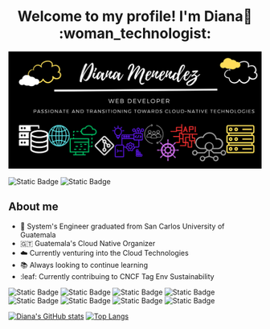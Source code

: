<div align="center">
    <h1 align="center">Welcome to my profile! I'm Diana👋 :woman_technologist:</h1>
</div>

<img src="banner.png" alt="Banner" width="100%" height="75%"/>

![Static Badge](https://img.shields.io/badge/Twitter-black?logo=x&logoColor=lightblue&color=black&link=https%3A%2F%2Ftwitter.com%2FDianmz__)
![Static Badge](https://img.shields.io/badge/Linkedin-blue?logo=linkedin&logoColor=lightblue&link=www.linkedin.com%2Fin%2Fdcmc2297)


## About me
- :memo: System's Engineer graduated from San Carlos University of Guatemala 
- :guatemala: Guatemala's Cloud Native Organizer 
- :cloud: Currently venturing into the Cloud Technologies
- :books: Always looking to continue learning
- :leaf: Currently contribuing to CNCF Tag Env Sustainability

![Static Badge](https://img.shields.io/badge/Github-black?logo=github)
![Static Badge](https://img.shields.io/badge/Gitlab-black?logo=gitlab)
![Static Badge](https://img.shields.io/badge/Kubernetes-black?logo=kubernetes)
![Static Badge](https://img.shields.io/badge/JavaScript-black?logo=javascript)
![Static Badge](https://img.shields.io/badge/.NET-black?logo=dotnet)
![Static Badge](https://img.shields.io/badge/ArgoCD-black?logo=argo)
![Static Badge](https://img.shields.io/badge/RabbitMQ-black?logo=rabbitmq)
![Static Badge](https://img.shields.io/badge/Terraform-black?logo=terraform)

<!--*Analytics*-->
[![Diana's GitHub stats](https://github-readme-stats.vercel.app/api?username=Dianmz&count_private=true&show_icons=true&theme=radical)](https://github.com/Dianmz/github-readme-stats)
[![Top Langs](https://github-readme-stats.vercel.app/api/top-langs/?username=Dianmz&langs_count=10)](https://github.com/Dianmz/github-readme-stats)

<!--
**Dianmz/Dianmz** is a ✨ _special_ ✨ repository because its `README.md` (this file) appears on your GitHub profile. Github Analytics

Here are some ideas to get you started:

- 🔭 I’m currently working on ...
- 🌱 I’m currently learning ...
- 👯 I’m looking to collaborate on ...
- 🤔 I’m looking for help with ...
- 💬 Ask me about ...
- 📫 How to reach me: ...
- 😄 Pronouns: ...
- ⚡ Fun fact: ...
-->

